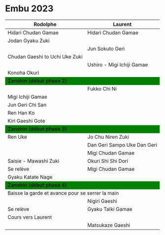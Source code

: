 # Embu 2023

<table>
  <thead>
    <tr>
      <th>Rodolphe</th>
      <th>Laurent</th>
    </tr>
  </thead>
  <tbody>
    <tr>
      <td>Hidari Chudan Gamae</td>
      <td>Hidari Chudan Gamae</td>
    </tr>
    <tr>
      <td>Jodan Gyaku Zuki</td>
      <td></td>
    </tr>
    <tr>
      <td></td>
      <td>Jun Sokuto Geri</td>
    </tr>
    <tr>
      <td>Chudan Gaeshi to Uchi Uke Zuki</td>
      <td></td>
    </tr>
    <tr>
      <td></td>
      <td>Ushiro - Migi Ichiji Gamae</td>
    </tr>
    <tr>
      <td>Konoha Okuri</td>
      <td></td>
    </tr>
    <tr style="background-color:green;">
      <td colspan="2"><strong>Zanshin (début phase 2)</strong></td>
    </tr>
    <tr>
      <td></td>
      <td>Fukko Chi Ni</td>
    </tr>
    <tr>
      <td>Migi Ichiji Gamae</td>
      <td></td>
    </tr>
    <tr>
      <td>Jun Geri Chi San</td>
      <td></td>
    </tr>
    <tr>
      <td>Ren Han Ko</td>
      <td></td>
    </tr>
    <tr>
      <td>Kiri Gaeshi Gote</td>
      <td></td>
    </tr>
    <tr style="background-color:green;">
      <td colspan="2"><strong>Zanshin (début phase 3)</strong></td>
    </tr>
    <tr>
      <td>Ren Uke</td>
      <td>Jo Chu Niren Zuki</td>
    </tr>
    <tr>
      <td></td>
      <td>Dan Geri Sampo Uke Dan Geri</td>
    </tr>
    <tr>
      <td></td>
      <td>Migi Chudan Gamae</td>
    </tr>
    <tr>
      <td>Saisie - Mawashi Zuki</td>
      <td>Okuri Shi Shi Dori</td>
    </tr>
    <tr>
      <td>Se relève</td>
      <td>Migi Chudan Gamae</td>
    </tr>
    <tr>
      <td>Gyaku Katate Nage</td>
      <td></td>
    </tr>
    <tr style="background-color:green;">
      <td colspan="2"><strong>Zanshin (début phase 4)</strong></td>
    </tr>
    <tr>
      <td colspan="2">Baisse la garde et avance pour se serrer la main</td>
    </tr>
    <tr>
      <td></td>
      <td>Nigiri Gaeshi</td>
    </tr>
    <tr>
      <td>Se relève</td>
      <td>Gyaku Taïki Gamae</td>
    </tr>
    <tr>
      <td>Cours vers Laurent</td>
      <td></td>
    </tr>
    <tr>
      <td></td>
      <td>Matsukaze Gaeshi</td>
    </tr>
  </tbody>
</table>
